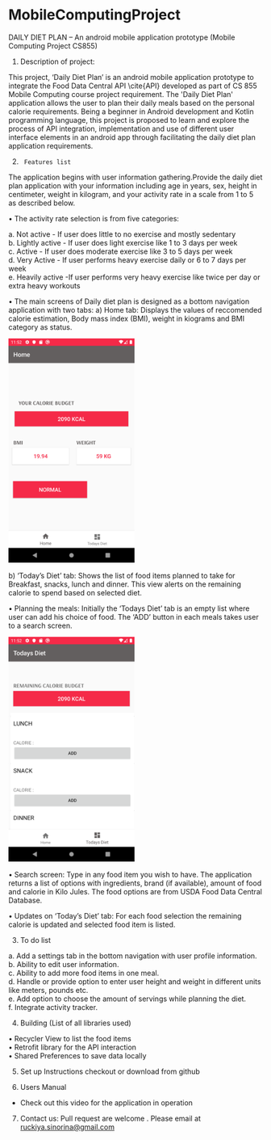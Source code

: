 ﻿# MobileComputingProject


DAILY DIET PLAN – An android mobile application prototype (Mobile Computing Project CS855)


1)	Description of project:

This project, ‘Daily Diet Plan’ is an android mobile application prototype to integrate the Food Data Central API \cite{API} developed as part of CS 855 Mobile Computing course project requirement. 
The 'Daily Diet Plan' application allows the user to plan their daily meals based on the personal calorie requirements. 
Being a beginner in Android development and Kotlin programming language, this project is proposed to learn and explore the process of API integration, implementation and use of different user interface elements in an android app through facilitating the daily diet plan application requirements.


2)      Features list 

The application begins with user information gathering.Provide the daily diet plan application with your information including age in years, sex, height in centimeter, weight in kilogram, and your activity rate in a scale from 1 to 5 as described below. 

• The activity rate selection is from five categories:  

   a.	Not active - If user does little to no exercise and mostly sedentary  
   b.	Lightly active - If user does light exercise like 1 to 3 days per week  
   c.	Active - If user does moderate exercise like 3 to 5 days per week  
   d.	Very Active - If user performs heavy exercise daily or 6 to 7 days per week  
   e.	Heavily active -If user performs very heavy exercise like twice per day or extra heavy workouts  



 •     The main screens of Daily diet plan is designed as a bottom navigation application  with two tabs:
   a) Home tab: Displays the values of reccomended calorie estimation, Body mass index (BMI), weight in kiograms and BMI category as status.  
   
   
   <img src="images/Home.png" width= 250 />    


   b) ‘Today’s Diet’ tab: Shows the list of food items planned to take for Breakfast, snacks, lunch and dinner. This view alerts on the remaining calorie to spend based on selected diet.  
  
•     Planning the meals: Initially the ‘Todays Diet’ tab is an empty list where user can add his choice of food. The ‘ADD’ button in each meals takes user to a search screen.  



<img src="images/emptyPlan.png" width= 250 />

•     Search screen: Type in any food item you wish to have. The application returns a list of options with ingredients, brand (if available), amount of food and calorie in Kilo Jules.   The food options are from USDA Food Data Central Database.  

•     Updates on ‘Today’s Diet’ tab: For each food selection the remaining calorie is updated and selected food item is listed.     


  
3)    To do list 

a.	Add a settings tab in the bottom navigation with user profile information.  
b.	Ability to edit user information.  
c.	Ability to add more food items in one meal.  
d.	Handle or provide option to enter user height and weight in different units like meters, pounds etc.  
e.	Add option to choose the amount of servings while planning the diet.  
f.	Integrate activity tracker.   




4)    Building (List of all libraries used) 

•	Recycler View to list the food items   
•	Retrofit library for the API interaction  
•       Shared Preferences to save data locally  


5)    Set up Instructions 
  checkout or download from github  
 

6)    Users Manual 
 - Check out this video for the application in operation


7)    Contact us:
Pull request are welcome . Please email at ruckiya.sinorina@gmail.com


